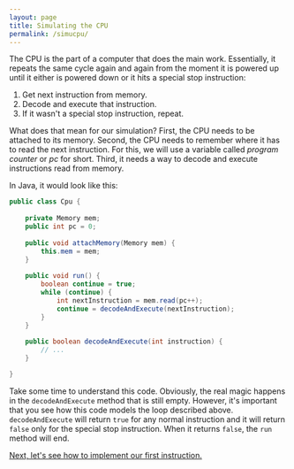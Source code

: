 ```yaml
---
layout: page
title: Simulating the CPU
permalink: /simucpu/
---
```


The CPU is the part of a computer that does the main work. Essentially, it
repeats the same cycle again and again from the moment it is powered up until
it either is powered down or it hits a special stop instruction:

1. Get next instruction from memory.
2. Decode and execute that instruction.
3. If it wasn't a special stop instruction, repeat.

What does that mean for our simulation? First, the CPU needs to be attached to
its memory. Second, the CPU needs to remember where it has to read the next 
instruction. For this, we will use a variable called *program counter* or *pc*
for short. Third, it needs a way to decode and execute instructions read from
memory.

In Java, it would look like this:

```java
public class Cpu {
    
    private Memory mem;
    public int pc = 0;
    
    public void attachMemory(Memory mem) {
        this.mem = mem;
    }
    
    public void run() {
        boolean continue = true;
        while (continue) {
            int nextInstruction = mem.read(pc++);
            continue = decodeAndExecute(nextInstruction);
        }
    }
    
    public boolean decodeAndExecute(int instruction) {
        // ...       
    }

}
```

Take some time to understand this code. Obviously, the real magic happens in the
`decodeAndExecute` method that is still empty. However, it's important that you 
see how this code models the loop described above. `decodeAndExecute` will
return `true` for any normal instruction and it will return `false` only for 
the special stop instruction. When it returns `false`, the `run` method will
end.

[Next, let's see how to implement our first instruction.](../haltinstr)